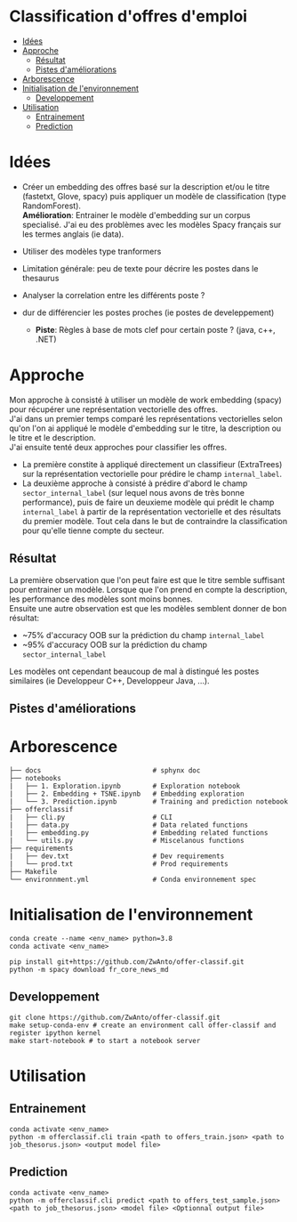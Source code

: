 # Classification d'offres d'emploi

- [Idées](#Idées)
- [Approche](#Approche)
    * [Résultat](#Résultat)
    * [Pistes d'améliorations](#Pistes-d'améliorations)
- [Arborescence](#Arborescence)
- [Initialisation de l'environnement](#Initialisation-de-l'environnement)
    * [Developpement](#Developpement)
- [Utilisation](#Utilisation)
    * [Entrainement](#Entrainement)
    * [Prediction](#Prediction)

  
# Idées

* Créer un embedding des offres basé sur la description et/ou le titre (fastetxt, Glove, spacy) puis appliquer un modèle de classification (type RandomForest).  
**Amélioration**: Entrainer le modèle d'embedding sur un corpus specialisé. J'ai eu des problèmes avec les modèles Spacy français sur les termes anglais (ie data).
* Utiliser des modèles type tranformers


* Limitation générale: peu de texte pour décrire les postes dans le thesaurus
* Analyser la correlation entre les différents poste ?

* dur de différencier les postes proches (ie postes de develeppement)
    * **Piste**: Règles à base de mots clef pour certain poste ? (java, c++, .NET) 

# Approche

Mon approche à consisté à utiliser un modèle de work embedding (spacy) pour récupérer une représentation vectorielle des offres.  
J'ai dans un premier temps comparé les représentations vectorielles selon qu'on l'on ai appliqué le modèle d'embedding sur le titre, la description ou le titre et le description.  
J'ai ensuite tenté deux approches pour classifier les offres. 
* La première constite à appliqué directement un classifieur (ExtraTrees) sur la représentation vectorielle pour prédire le champ `internal_label`. 
* La deuxième approche à consisté à prédire d'abord le champ `sector_internal_label` (sur lequel nous avons de très bonne performance), puis de faire un deuxieme modèle qui prédit le champ `internal_label` à partir de la représentation vectorielle et des résultats du premier modèle. Tout cela dans le but de contraindre la classification pour qu'elle tienne compte du secteur.

## Résultat

La première observation que l'on peut faire est que le titre semble suffisant pour entrainer un modèle. Lorsque que l'on prend en compte la description, les performance des modèles sont moins bonnes.  
Ensuite une autre observation est que les modèles semblent donner de bon résultat:

* ~75% d'accuracy OOB sur la prédiction du champ `internal_label`
* ~95% d'accuracy OOB sur la prédiction du champ `sector_internal_label`

Les modèles ont cependant beaucoup de mal à distingué les postes similaires (ie Developpeur C++, Developpeur Java, ...).

## Pistes d'améliorations

# Arborescence
```
├── docs                            # sphynx doc
├── notebooks
|   ├── 1. Exploration.ipynb        # Exploration notebook
|   ├── 2. Embedding + TSNE.ipynb   # Embedding exploration
|   └── 3. Prediction.ipynb         # Training and prediction notebook
├── offerclassif
|   ├── cli.py                      # CLI
|   ├── data.py                     # Data related functions
|   ├── embedding.py                # Embedding related functions
|   └── utils.py                    # Miscelanous functions
├── requirements
|   ├── dev.txt                     # Dev requirements
|   └── prod.txt                    # Prod requirements
├── Makefile                    
└── environnment.yml                # Conda environnement spec
```

# Initialisation de l'environnement
```
conda create --name <env_name> python=3.8
conda activate <env_name>

pip install git+https://github.com/ZwAnto/offer-classif.git
python -m spacy download fr_core_news_md
```
## Developpement
```
git clone https://github.com/ZwAnto/offer-classif.git
make setup-conda-env # create an environment call offer-classif and register ipython kernel
make start-notebook # to start a notebook server 
```
# Utilisation
## Entrainement
```
conda activate <env_name>
python -m offerclassif.cli train <path to offers_train.json> <path to job_thesorus.json> <output model file>
```
## Prediction
```
conda activate <env_name>
python -m offerclassif.cli predict <path to offers_test_sample.json> <path to job_thesorus.json> <model file> <Optionnal output file>
```